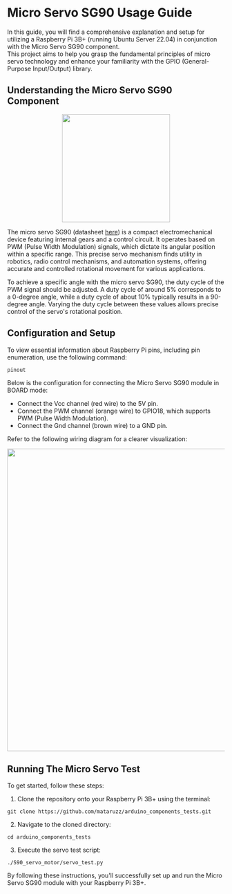 # Micro Servo SG90 Usage Guide
In this guide, you will find a comprehensive explanation and setup for utilizing a Raspberry Pi 3B+ (running Ubuntu Server 22.04) in conjunction with the Micro Servo SG90 component.\
This project aims to help you grasp the fundamental principles of micro servo technology and enhance your familiarity with the GPIO (General-Purpose Input/Output) library.

## Understanding the Micro Servo SG90 Component
<p align="center">
  <img width = "250" src="https://github.com/mataruzz/arduino_components_tests/blob/main/S90_servo_motor/images/micro-servo-motor-sg90.jpg">
</p>
The micro servo SG90 (datasheet <a href="http://www.ee.ic.ac.uk/pcheung/teaching/DE1_EE/stores/sg90_datasheet.pdf">here</a>) is a compact electromechanical device featuring internal gears and a control circuit. It operates based on PWM (Pulse Width Modulation) signals, which dictate its angular position within a specific range. This precise servo mechanism finds utility in robotics, radio control mechanisms, and automation systems, offering accurate and controlled rotational movement for various applications.

To achieve a specific angle with the micro servo SG90, the duty cycle of the PWM signal should be adjusted. A duty cycle of around 5% corresponds to a 0-degree angle, while a duty cycle of about 10% typically results in a 90-degree angle. Varying the duty cycle between these values allows precise control of the servo's rotational position.

## Configuration and Setup
To view essential information about Raspberry Pi pins, including pin enumeration, use the following command:
```
pinout
```
Below is the configuration for connecting the Micro Servo SG90 module in BOARD mode:
- Connect the Vcc channel (red wire) to the 5V pin.
- Connect the PWM channel (orange wire) to GPIO18, which supports PWM (Pulse Width Modulation).
- Connect the Gnd channel (brown wire) to a GND pin.

Refer to the following wiring diagram for a clearer visualization:
<p align="center">
  <img width = "700" src="https://github.com/mataruzz/arduino_components_tests/blob/main/S90_servo_motor/images/wiring_connection_S90_servo.png">
</p>

## Running The Micro Servo Test
To get started, follow these steps:

1. Clone the repository onto your Raspberry Pi 3B+ using the terminal:
```  
git clone https://github.com/mataruzz/arduino_components_tests.git
```
2. Navigate to the cloned directory:
```
cd arduino_components_tests
```
3. Execute the servo test script:
```
./S90_servo_motor/servo_test.py
```
By following these instructions, you'll successfully set up and run the Micro Servo SG90 module with your Raspberry Pi 3B+. 
